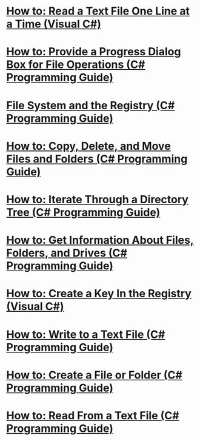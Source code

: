 # [How to: Read a Text File One Line at a Time (Visual C#)](how-to-read-a-text-file-one-line-at-a-time.md)
# [How to: Provide a Progress Dialog Box for File Operations (C# Programming Guide)](how-to-provide-a-progress-dialog-box-for-file-operations.md)
# [File System and the Registry (C# Programming Guide)](file-system-and-the-registry.md)
# [How to: Copy, Delete, and Move Files and Folders (C# Programming Guide)](how-to-copy-delete-and-move-files-and-folders.md)
# [How to: Iterate Through a Directory Tree (C# Programming Guide)](how-to-iterate-through-a-directory-tree.md)
# [How to: Get Information About Files, Folders, and Drives  (C# Programming Guide)](how-to-get-information-about-files-folders-and-drives.md)
# [How to: Create a Key In the Registry (Visual C#)](how-to-create-a-key-in-the-registry.md)
# [How to: Write to a Text File (C# Programming Guide)](how-to-write-to-a-text-file.md)
# [How to: Create a File or Folder (C# Programming Guide)](how-to-create-a-file-or-folder.md)
# [How to: Read From a Text File (C# Programming Guide)](how-to-read-from-a-text-file.md)
